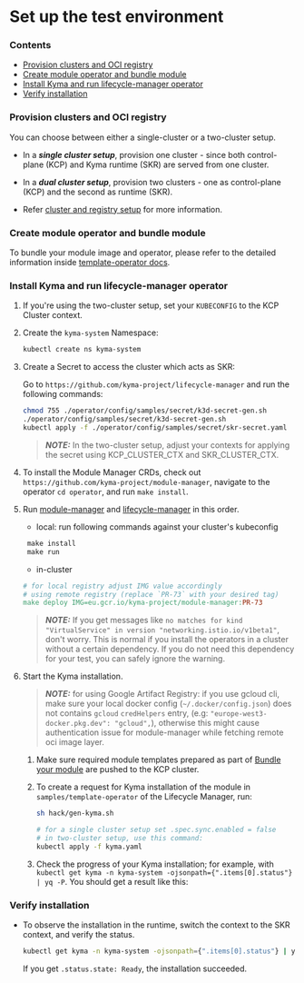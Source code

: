 # Set up the test environment

### Contents
* [Provision clusters and OCI registry](#provision-clusters-and-oci-registry)
* [Create module operator and bundle module](#create-module-operator-and-bundle-module)
* [Install Kyma and run lifecycle-manager operator](#install-kyma-and-run-lifecycle-manager-operator)
* [Verify installation](#verify-installation)

### Provision clusters and OCI registry

You can choose between either a single-cluster or a two-cluster setup.

- In a **_single cluster setup_**, provision one cluster - since both control-plane (KCP) and Kyma runtime (SKR) are served from one cluster.

- In a **_dual cluster setup_**, provision two clusters - one as control-plane (KCP) and the second as runtime (SKR).

- Refer [cluster and registry setup](provision-cluster-and-registry.md) for more information.

### Create module operator and bundle module

To bundle your module image and operator, please refer to the detailed information inside [template-operator docs](../../samples/template-operator/README.md).

### Install Kyma and run lifecycle-manager operator

1. If you're using the two-cluster setup, set your `KUBECONFIG` to the KCP Cluster context.

2. Create the `kyma-system` Namespace:

   ```sh
   kubectl create ns kyma-system
   ```

3. Create a Secret to access the cluster which acts as SKR:

   Go to `https://github.com/kyma-project/lifecycle-manager` and run the following commands:

   ```sh
   chmod 755 ./operator/config/samples/secret/k3d-secret-gen.sh
   ./operator/config/samples/secret/k3d-secret-gen.sh
   kubectl apply -f ./operator/config/samples/secret/skr-secret.yaml
   ```

   > _**NOTE:**_ In the two-cluster setup, adjust your contexts for applying the secret using KCP_CLUSTER_CTX and SKR_CLUSTER_CTX.

4. To install the Module Manager CRDs, check out `https://github.com/kyma-project/module-manager`, navigate to the operator `cd operator`, and run `make install`.

5. Run [module-manager](https://github.com/kyma-project/module-manager/operator) and [lifecycle-manager](https://github.com/kyma-project/lifecycle-manager/operator) in this order.
   * local: run following commands against your cluster's kubeconfig
   ```makefile
    make install
    make run
   ```
   * in-cluster
   ```makefile
   # for local registry adjust IMG value accordingly
   # using remote registry (replace `PR-73` with your desired tag)
   make deploy IMG=eu.gcr.io/kyma-project/module-manager:PR-73
   ```

   > _**NOTE:**_ If you get messages like `no matches for kind "VirtualService" in version "networking.istio.io/v1beta1"`, don't worry. This is normal if you install the operators in a cluster without a certain dependency. If you do not need this dependency for your test, you can safely ignore the warning.

6. Start the Kyma installation.

    >_**NOTE:**_ for using Google Artifact Registry: if you use gcloud cli, make sure your local docker config (`~/.docker/config.json`) does not contains `gcloud` `credHelpers` entry, (e.g: `"europe-west3-docker.pkg.dev": "gcloud",`), otherwise this might cause authentication issue for module-manager while fetching remote oci image layer.

   1. Make sure required module templates prepared as part of [Bundle your module](#bundle-your-module) are pushed to the KCP cluster. 

   2. To create a request for Kyma installation of the module in `samples/template-operator` of the Lifecycle Manager, run:

      ```sh
      sh hack/gen-kyma.sh

      # for a single cluster setup set .spec.sync.enabled = false
      # in two-cluster setup, use this command:
      kubectl apply -f kyma.yaml
      ```

   3. Check the progress of your Kyma installation; for example, with `kubectl get kyma -n kyma-system -ojsonpath={".items[0].status"} | yq -P`. You should get a result like this:

### Verify installation

- To observe the installation in the runtime, switch the context to the SKR context, and verify the status.

  ```sh
  kubectl get kyma -n kyma-system -ojsonpath={".items[0].status"} | yq -P
  ```

  If you get `.status.state: Ready`, the installation succeeded.
